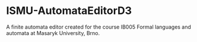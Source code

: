 # ISMU-AutomataEditorD3

A finite automata editor created for the course IB005 Formal languages and automata at Masaryk University, Brno.
